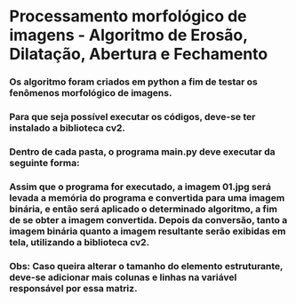 # Processamento morfológico de imagens - Algoritmo de Erosão, Dilatação, Abertura e Fechamento

### Os algoritmo foram criados em python a fim de testar os fenômenos morfológico de imagens.

### Para que seja possível executar os códigos, deve-se ter instalado a biblioteca cv2.

### Dentro de cada pasta, o programa main.py deve executar da seguinte forma:
### Assim que o programa for executado, a imagem 01.jpg será levada a memória do programa e convertida para uma imagem binária, e então será aplicado o determinado algoritmo, a fim de se obter a imagem convertida. Depois da conversão, tanto a imagem binária quanto a imagem resultante serão exibidas em tela, utilizando a biblioteca cv2.

### Obs: Caso queira alterar o tamanho do elemento estruturante, deve-se adicionar mais colunas e linhas na variável responsável por essa matriz.
